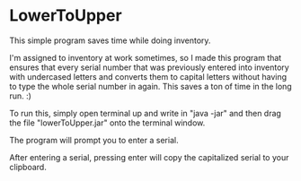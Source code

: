 # LowerToUpper
This simple program saves time while doing inventory.

I'm assigned to inventory at work sometimes, so I made this program that ensures that every serial number that was previously entered into inventory with undercased letters and converts them to capital letters without having to type the whole serial number in again. This saves a ton of time in the long run. :) 


To run this, simply open terminal up and write in "java -jar" and then drag the file "lowerToUpper.jar" onto the terminal window.

The program will prompt you to enter a serial.

After entering a serial, pressing enter will copy the capitalized serial to your clipboard.
